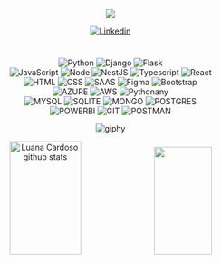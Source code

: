 <p align="center">
  <a href="https://github.com/luanaxcardoso">
    <img src="https://readme-typing-svg.herokuapp.com/?lines=Welcome!;%20Junior+Full+Stack+Developer;%20Passionate+about+Systems+%26+Data;Python%20|%20SQL%20|%20JavaScript;&font=Pacifico&center=true&width=650&height=120&color=9370DB&vCenter=true&size=45&duration=4000">
  </a>
</p>





<div align="center">


[![Linkedin](https://img.shields.io/badge/LinkedIn-0077B5?style=for-the-badge&logo=linkedin&logoColor=white)](https://www.linkedin.com/in/luana-ap-cardoso/)


<h1></h1>


<div style="display: inline_block">
  <img align="align" alt="Python" src="https://img.shields.io/badge/Python-14354C?style=for-the-badge&logo=python&logoColor=white"/>
  <img align="align" alt="Django" src="https://img.shields.io/badge/django-%23092E20.svg?style=for-the-badge&logo=django&logoColor=white"/>
  <img align="align" alt="Flask" src="https://img.shields.io/badge/flask-%23000.svg?style=for-the-badge&logo=flask&logoColor=white"/><br/>
  <img align="align" alt="JavaScript" src="https://img.shields.io/badge/JavaScript-F7DF1E?style=for-the-badge&logo=javascript&logoColor=black"/>
  <img align="align" alt="Node" src="https://img.shields.io/badge/node.js-6DA55F?style=for-the-badge&logo=node.js&logoColor=white"/>
  <img align="align" alt="NestJS" src="https://img.shields.io/badge/nestjs-%23E0234E.svg?style=for-the-badge&logo=nestjs&logoColor=white"/>
  <img align="align" alt="Typescript" src="https://img.shields.io/badge/typescript-%23007ACC.svg?style=for-the-badge&logo=typescript&logoColor=white"/>
  <img align="align" alt="React" src="https://img.shields.io/badge/react-%2320232a.svg?style=for-the-badge&logo=react&logoColor=%2361DAFB"/><br/>
  <img align="align" alt="HTML" src="https://img.shields.io/badge/HTML5-E34F26?style=for-the-badge&logo=html5&logoColor=white"/>
  <img align="align" alt="CSS" src="https://img.shields.io/badge/CSS3-1572B6?style=for-the-badge&logo=css3&logoColor=white"/>
  <img align="align" alt="SAAS" src="https://img.shields.io/badge/SASS-hotpink.svg?style=for-the-badge&logo=SASS&logoColor=white"/>
  <img align="align" alt="Figma" src="https://img.shields.io/badge/figma-%23F24E1E.svg?style=for-the-badge&logo=figma&logoColor=white"/>
  <img align="align" alt="Bootstrap" src="https://img.shields.io/badge/bootstrap-%238511FA.svg?style=for-the-badge&logo=bootstrap&logoColor=white"/><br/>
  <img align="align" alt="AZURE" src="https://img.shields.io/badge/azure-%230072C6.svg?style=for-the-badge&logo=microsoftazure&logoColor=white"/>
  <img align="align" alt="AWS" src="https://img.shields.io/badge/AWS-%23FF9900.svg?style=for-the-badge&logo=amazon-aws&logoColor=white"/>
  <img align="align" alt="Pythonany" src="https://img.shields.io/badge/pythonanywhere-%232F9FD7.svg?style=for-the-badge&logo=pythonanywhere&logoColor=151515"/><br/>
  <img align="align" alt="MYSQL" src="https://img.shields.io/badge/mysql-4479A1.svg?style=for-the-badge&logo=mysql&logoColor=white"/>
  <img align="align" alt="SQLITE" src="https://img.shields.io/badge/sqlite-%2307405e.svg?style=for-the-badge&logo=sqlite&logoColor=white"/>
  <img align="align" alt="MONGO" src="https://img.shields.io/badge/MongoDB-%234ea94b.svg?style=for-the-badge&logo=mongodb&logoColor=white"/>
  <img align="align" alt="POSTGRES" src="https://img.shields.io/badge/postgres-%23316192.svg?style=for-the-badge&logo=postgresql&logoColor=white"/><br/>
  
  <img align="align" alt="POWERBI" src="https://img.shields.io/badge/PowerBI-F2C811?style=for-the-badge&logo=Power%20BI&logoColor=white"/>
  <img align="align" alt="GIT" src="https://img.shields.io/badge/Git-E34F26?style=for-the-badge&logo=git&logoColor=white"/>  
  <img align="align" alt="POSTMAN" src="https://img.shields.io/badge/Postman-FF6C37?style=for-the-badge&logo=Postman&logoColor=white"/><br/>
   

</div>

 

![giphy](https://github.com/luanaxcardoso/luanaxcardoso/assets/112970416/254d64e9-02d9-4171-9ca9-71f167ee2c88)


<div align="center">  
  <img width="50%" height="200px" src="https://github-readme-stats.vercel.app/api?username=luanaxcardoso&show_icons=true&count_private=true&hide_border=true&title_color=ff91a4&icon_color=ff91a4&text_color=c9d1d9&bg_color=0d1117" alt="Luana Cardoso github stats" /> 
  <img width="45%" height="190px" src="https://github-readme-stats.vercel.app/api/top-langs/?username=luanaxcardoso&layout=compact&hide_border=true&title_color=ff91a4&text_color=ff91a4&bg_color=0d1117" />
</div>
